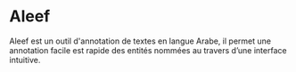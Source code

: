 # Aleef
Aleef est un outil d'annotation de textes en langue Arabe, il permet une annotation facile est rapide des entités nommées au travers d’une interface intuitive.

